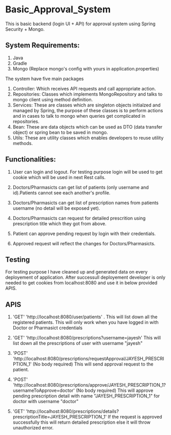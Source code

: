 # Basic_Approval_System
This is basic backend (login UI + API) for approval system using Spring Security + Mongo.

## System Requirements:
1. Java
2. Gradle
3. Mongo (Replace mongo's config with yours in application.properties)

The system have five main packages

1. Controller: Which receives API requests and call appropriate action.
2. Repositories: Classes which implements MongoRepository and talks to mongo client using method definition.
3. Services: These are classes which are singleton objects initialzed and managed by Spring, the purpose of these
   classes is to perform actions and in cases to talk to mongo when queries get complicated in repositories.
4. Bean: These are data objects which can be used as DTO (data transfer object) or spring bean to be saved in mongo.
5. Utils: These are utility classes which enables developers to reuse utility methods.

## Functionalities:

1. User can login and logout. For testing purpose login will be used to get cookie which will be used in next Rest calls.

2. Doctors/Pharmasicts can get list of patients (only username and id).Patients cannot see each another's profile.

3. Doctors/Pharmasicts can get list of prescription names from patients username (no detail will be exposed yet).

4. Doctors/Pharmasicts can request for detailed prescrition using prescription title which they got from above.

5. Patient can approve pending request by login with their credentials.

6. Approved request will reflect the changes for Doctors/Pharmasicts.

## Testing

For testing purpose I have cleaned up and generated data on every deployement of application. After successull deployement 
developer is only needed to get cookies from localhost:8080 and use it in below provided APIS.

## APIS

1. 'GET' 'http://localhost:8080/user/patients' . 
This will list down all the registered patients. This will only work when you have logged in with Doctor or Pharmasict
credentials

2. 'GET' 'http://localhost:8080/prescriptions?username=jayesh'
This will list down all the prescriptions of user with username "jayesh"

3. 'POST' 'http://localhost:8080/prescriptions/requestApproval/JAYESH_PRESCRIPTION_1' (No body required)
This will send approval request to the patient. 

4. 'POST' 'http://localhost:8080/prescriptions/approve/JAYESH_PRESCRIPTION_1?usernameToApprove=doctor' (No body required)
This will approve pending prescription detail with name "JAYESH_PRESCRIPTION_1" for doctor with username "doctor"

5. 'GET' 'http://localhost:8080/prescriptions/details?prescriptionTitle=JAYESH_PRESCRIPTION_1'
If the request is approved successfully this will return detailed prescription else it will throw unauthorized error.

